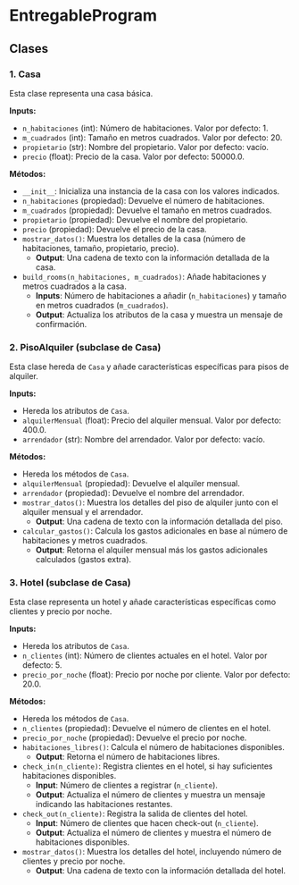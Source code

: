 # EntregableProgram

## Clases

### 1. Casa

Esta clase representa una casa básica.

**Inputs:**

- `n_habitaciones` (int): Número de habitaciones. Valor por defecto: 1.
- `m_cuadrados` (int): Tamaño en metros cuadrados. Valor por defecto: 20.
- `propietario` (str): Nombre del propietario. Valor por defecto: vacío.
- `precio` (float): Precio de la casa. Valor por defecto: 50000.0.

**Métodos:**

- `__init__`: Inicializa una instancia de la casa con los valores indicados.
- `n_habitaciones` (propiedad): Devuelve el número de habitaciones.
- `m_cuadrados` (propiedad): Devuelve el tamaño en metros cuadrados.
- `propietario` (propiedad): Devuelve el nombre del propietario.
- `precio` (propiedad): Devuelve el precio de la casa.
- `mostrar_datos()`: Muestra los detalles de la casa (número de habitaciones, tamaño, propietario, precio).
  - **Output**: Una cadena de texto con la información detallada de la casa.
- `build_rooms(n_habitaciones, m_cuadrados)`: Añade habitaciones y metros cuadrados a la casa.
  - **Inputs**: Número de habitaciones a añadir (`n_habitaciones`) y tamaño en metros cuadrados (`m_cuadrados`).
  - **Output**: Actualiza los atributos de la casa y muestra un mensaje de confirmación.

### 2. PisoAlquiler (subclase de Casa)

Esta clase hereda de `Casa` y añade características específicas para pisos de alquiler.

**Inputs:**

- Hereda los atributos de `Casa`.
- `alquilerMensual` (float): Precio del alquiler mensual. Valor por defecto: 400.0.
- `arrendador` (str): Nombre del arrendador. Valor por defecto: vacío.

**Métodos:**

- Hereda los métodos de `Casa`.
- `alquilerMensual` (propiedad): Devuelve el alquiler mensual.
- `arrendador` (propiedad): Devuelve el nombre del arrendador.
- `mostrar_datos()`: Muestra los detalles del piso de alquiler junto con el alquiler mensual y el arrendador.
  - **Output**: Una cadena de texto con la información detallada del piso.
- `calcular_gastos()`: Calcula los gastos adicionales en base al número de habitaciones y metros cuadrados.
  - **Output**: Retorna el alquiler mensual más los gastos adicionales calculados (gastos extra).

### 3. Hotel (subclase de Casa)

Esta clase representa un hotel y añade características específicas como clientes y precio por noche.

**Inputs:**

- Hereda los atributos de `Casa`.
- `n_clientes` (int): Número de clientes actuales en el hotel. Valor por defecto: 5.
- `precio_por_noche` (float): Precio por noche por cliente. Valor por defecto: 20.0.

**Métodos:**

- Hereda los métodos de `Casa`.
- `n_clientes` (propiedad): Devuelve el número de clientes en el hotel.
- `precio_por_noche` (propiedad): Devuelve el precio por noche.
- `habitaciones_libres()`: Calcula el número de habitaciones disponibles.
  - **Output**: Retorna el número de habitaciones libres.
- `check_in(n_cliente)`: Registra clientes en el hotel, si hay suficientes habitaciones disponibles.
  - **Input**: Número de clientes a registrar (`n_cliente`).
  - **Output**: Actualiza el número de clientes y muestra un mensaje indicando las habitaciones restantes.
- `check_out(n_cliente)`: Registra la salida de clientes del hotel.
  - **Input**: Número de clientes que hacen check-out (`n_cliente`).
  - **Output**: Actualiza el número de clientes y muestra el número de habitaciones disponibles.
- `mostrar_datos()`: Muestra los detalles del hotel, incluyendo número de clientes y precio por noche.
  - **Output**: Una cadena de texto con la información detallada del hotel.
